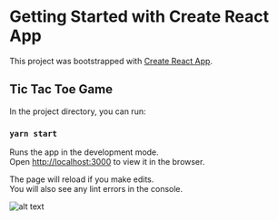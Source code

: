 # Getting Started with Create React App

This project was bootstrapped with [Create React App](https://github.com/facebook/create-react-app).

## Tic Tac Toe Game

In the project directory, you can run:

### `yarn start`

Runs the app in the development mode.\
Open [http://localhost:3000](http://localhost:3000) to view it in the browser.

The page will reload if you make edits.\
You will also see any lint errors in the console.

![alt text](http://url/to/img.png)
